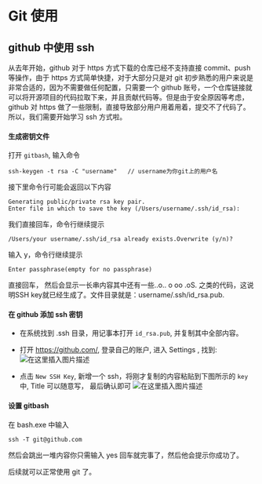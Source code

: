 # Git 使用

## github 中使用 ssh
从去年开始，github 对于 https 方式下载的仓库已经不支持直接 commit、push 等操作，由于 https 方式简单快捷，对于大部分只是对 git 初步熟悉的用户来说是非常合适的，因为不需要做任何配置，只需要一个 github 账号，一个仓库链接就可以将开源项目的代码拉取下来，并且贡献代码等。但是由于安全原因等考虑，github 对 https 做了一些限制，直接导致部分用户用着用着，提交不了代码了。所以，我们需要开始学习 ssh 方式啦。

#### 生成密钥文件

打开 `gitbash`, 输入命令

```shell
ssh-keygen -t rsa -C "username"   // username为你git上的用户名
```

接下里命令行可能会返回以下内容

```
Generating public/private rsa key pair.
Enter file in which to save the key (/Users/username/.ssh/id_rsa):
```

我们直接回车，命令行继续提示

```
/Users/your username/.ssh/id_rsa already exists.Overwrite (y/n)?
```

输入 y，命令行继续提示

```
Enter passphrase(empty for no passphrase)
```

直接回车， 然后会显示一长串内容其中还有一些..o.. o oo .oS. 之类的代码，这说明SSH key就已经生成了。文件目录就是：username/.ssh/id_rsa.pub.

#### 在 github 添加 ssh 密钥

- 在系统找到 .ssh 目录，用记事本打开 `id_rsa.pub`, 并复制其中全部内容。

- 打开 https://github.com/, 登录自己的账户, 进入 Settings , 找到:
![在这里插入图片描述](https://img-blog.csdnimg.cn/9d29aa4873ec4dbfb497ac7f78a736fa.png?x-oss-process=image/watermark,type_d3F5LXplbmhlaQ,shadow_50,text_Q1NETiBARXJpa0NoYW4uaGs=,size_20,color_FFFFFF,t_70,g_se,x_16)
- 点击 `New SSH Key`, 新增一个 ssh，将刚才复制的内容粘贴到下图所示的 `key` 中, Title 可以随意写， 最后确认即可
![在这里插入图片描述](https://img-blog.csdnimg.cn/fcb72f2de40944b19535331ff7a4b855.png?x-oss-process=image/watermark,type_d3F5LXplbmhlaQ,shadow_50,text_Q1NETiBARXJpa0NoYW4uaGs=,size_20,color_FFFFFF,t_70,g_se,x_16)

#### 设置 gitbash
在 bash.exe 中输入

```shell
ssh -T git@github.com
```

然后会跳出一堆内容你只需输入 yes 回车就完事了，然后他会提示你成功了。

后续就可以正常使用 git 了。